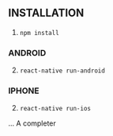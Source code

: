## INSTALLATION ##

1. ```npm install```

### ANDROID
2. ```react-native run-android```

### IPHONE
2. ```react-native run-ios```

... A completer
